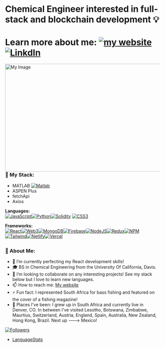 # Chemical Engineer interested in full-stack and blockchain development 💡
# Learn more about me: [![my website](https://img.shields.io/badge/website-000000?style=for-the-badge&logo=About.me&logoColor=white)](https://nicholaskmilligan.com/) [![LinkdIn](https://img.shields.io/badge/LinkedIn-0077B5?style=for-the-badge&logo=linkedin&logoColor=white)](https://www.linkedin.com/in/nicholas-milligan-5ba6971a5/)

<img align="right" src="https://media.giphy.com/media/lJbot6b2yxvDBfL0bJ/giphy.gif" alt="My Image"  width="600" height="350">

### 📂 My Stack: 
- MATLAB [![Matlab](https://logos-world.net/matlab-logo/)]()
- ASPEN Plus
- fetchApi
- Axios

**Languages:** <br/>
[![JavaScript](https://img.shields.io/badge/JavaScript-323330?style=for-the-badge&logo=javascript&logoColor=F7DF1E)]()[![Python](https://img.shields.io/badge/Python-FFD43B?style=for-the-badge&logo=python&logoColor=blue)](https://nicholaskmilligan.com/python/)[![Solidity](https://img.shields.io/badge/Solidity-e6e6e6?style=for-the-badge&logo=solidity&logoColor=black)](https://nicholaskmilligan.com/smart-contracts/)
[![CSS3](https://img.shields.io/badge/CSS3-1572B6?style=for-the-badge&logo=css3&logoColor=white)]()

**Frameworks:**<br/>
[![React](https://img.shields.io/badge/React-20232A?style=for-the-badge&logo=react&logoColor=61DAFB)]()[![Web3](https://img.shields.io/badge/web3.js-F16822?style=for-the-badge&logo=web3.js&logoColor=white)]()[![MongoDB](https://img.shields.io/badge/MongoDB-4EA94B?style=for-the-badge&logo=mongodb&logoColor=white)]()[![Firebase](https://img.shields.io/badge/firebase-ffca28?style=for-the-badge&logo=firebase&logoColor=black)]()[![NodeJS](https://img.shields.io/badge/Node.js-339933?style=for-the-badge&logo=nodedotjs&logoColor=white)]()[![Redux](https://img.shields.io/badge/Redux-593D88?style=for-the-badge&logo=redux&logoColor=white)]()[![NPM](https://img.shields.io/badge/npm-CB3837?style=for-the-badge&logo=npm&logoColor=white)]()[![Tailwind](https://img.shields.io/badge/Tailwind_CSS-38B2AC?style=for-the-badge&logo=tailwind-css&logoColor=white)]()[![Netlify](https://img.shields.io/badge/Netlify-00C7B7?style=for-the-badge&logo=netlify&logoColor=white)]()[![Vercel](https://img.shields.io/badge/Vercel-000000?style=for-the-badge&logo=vercel&logoColor=white)]()

##
### 🙋 About Me:
- 🌱 I’m currently perfecting my React development skills!
- 🎓 BS in Chemical Engineering from the University Of California, Davis.
- 👯 I’m looking to collaborate on any interesting projects! See my stack below but I love to learn new languages.
- 📫 How to reach me: [My website](https://nicholaskmilligan.com/contact)
- ⚡ Fun fact: I represented South Africa for bass fishing and featured on the cover of a fishing magazine!
- 📍 Places I've been: I grew up in South Africa and currently live in Denver, CO. In between I've visited Lesotho, Botswana, Zimbabwe, Maurtius, Switzerland, Austria, England, Spain, Australia, New Zealand, Hong Kong, Brazil. Next up ---> Mexico!

[![Followers](https://img.shields.io/github/followers/NicMilli.svg?style=social&label=Follow&maxAge=2592000)]()
- [LanguageStats](https://github-readme-stats.vercel.app/api/top-langs/?username=NicMilli)
